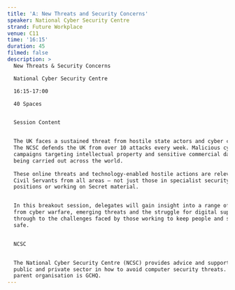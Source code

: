 ```yaml
---
title: 'A: New Threats and Security Concerns'
speaker: National Cyber Security Centre
strand: Future Workplace
venue: C11
time: '16:15'
duration: 45
filmed: false
description: >
  New Threats & Security Concerns

  National Cyber Security Centre

  16:15-17:00

  40 Spaces


  Session Content


  The UK faces a sustained threat from hostile state actors and cyber criminals.
  The NCSC defends the UK from over 10 attacks every week. Malicious cyber
  campaigns targeting intellectual property and sensitive commercial data are
  being carried out across the world.
   
  These online threats and technology-enabled hostile actions are relevant to
  Civil Servants from all areas – not just those in specialist security
  positions or working on Secret material.


  In this breakout session, delegates will gain insight into a range of areas,
  from cyber warfare, emerging threats and the struggle for digital supremacy
  through to the challenges faced by those working to keep people and systems
  safe.


  NCSC


  The National Cyber Security Centre (NCSC) provides advice and support for the
  public and private sector in how to avoid computer security threats. Its
  parent organisation is GCHQ.
---
```


